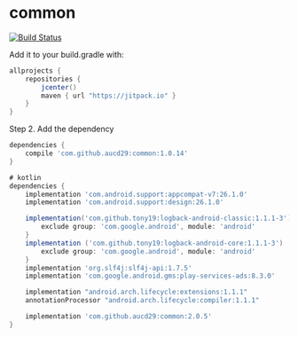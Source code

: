 # common
[![Build Status](https://travis-ci.org/aucd29/common.svg?branch=master)](https://travis-ci.org/aucd29/common)

Add it to your build.gradle with:
```gradle
allprojects {
    repositories {
        jcenter()
        maven { url "https://jitpack.io" }
    }
}
```

Step 2. Add the dependency

```gradle
dependencies {
    compile 'com.github.aucd29:common:1.0.14'
}
```
```gradle
# kotlin
dependencies {
    implementation 'com.android.support:appcompat-v7:26.1.0'
    implementation 'com.android.support:design:26.1.0'

    implementation('com.github.tony19:logback-android-classic:1.1.1-3') {
        exclude group: 'com.google.android', module: 'android'
    }
    implementation ('com.github.tony19:logback-android-core:1.1.1-3')  {
        exclude group: 'com.google.android', module: 'android'
    }
    implementation 'org.slf4j:slf4j-api:1.7.5'
    implementation 'com.google.android.gms:play-services-ads:8.3.0'

    implementation "android.arch.lifecycle:extensions:1.1.1"
    annotationProcessor "android.arch.lifecycle:compiler:1.1.1"

    implementation 'com.github.aucd29:common:2.0.5'
}
